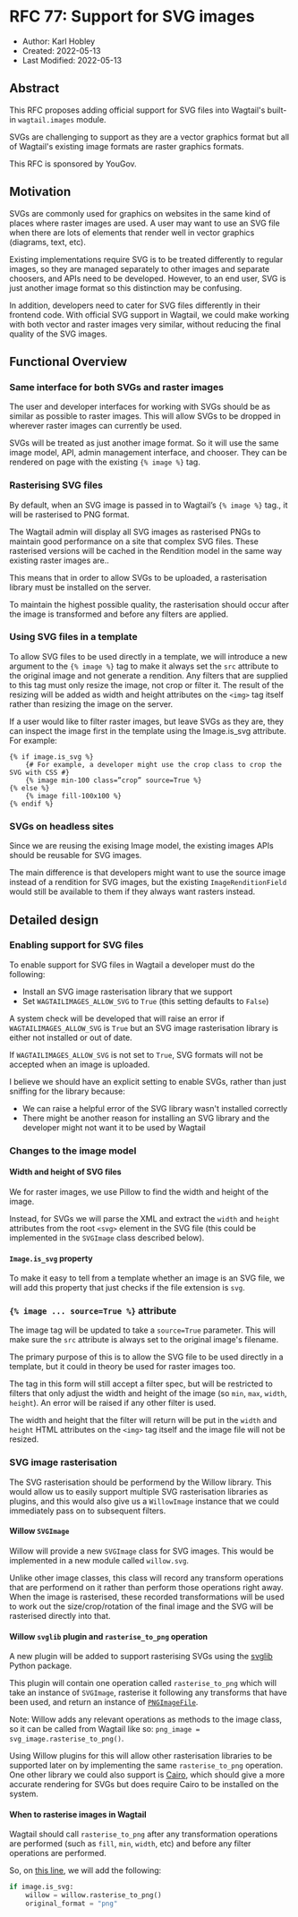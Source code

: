 # RFC 77: Support for SVG images

- Author: Karl Hobley
- Created: 2022-05-13
- Last Modified: 2022-05-13

## Abstract

This RFC proposes adding official support for SVG files into Wagtail's built-in ``wagtail.images`` module.

SVGs are challenging to support as they are a vector graphics format but all of Wagtail's existing image formats are raster graphics formats.

This RFC is sponsored by YouGov.

## Motivation

SVGs are commonly used for graphics on websites in the same kind of places where raster images are used. A user may want to use an SVG file when there are lots of elements that render well in vector graphics (diagrams, text, etc).

Existing implementations require SVG is to be treated differently to regular images, so they are managed separately to other images and separate choosers, and APIs need to be developed. However, to an end user, SVG is just another image format
so this distinction may be confusing.

In addition, developers need to cater for SVG files differently in their frontend code. With official SVG support in Wagtail, we could make working with both vector and raster images very similar, without reducing the final quality of the SVG images.

## Functional Overview

### Same interface for both SVGs and raster images

The user and developer interfaces for working with SVGs should be as similar as possible to raster images. This will allow SVGs to be dropped in wherever raster images can currently be used.

SVGs will be treated as just another image format. So it will use the same image model, API, admin management interface, and chooser. They can be rendered on page with the existing ``{% image %}`` tag.

### Rasterising SVG files

By default, when an SVG image is passed in to Wagtail’s ``{% image %}`` tag., it will be rasterised to PNG format.

The Wagtail admin will display all SVG images as rasterised PNGs to maintain good performance on a site that complex SVG files. These rasterised versions will be cached in the Rendition model in the same way existing raster images are..

This means that in order to allow SVGs to be uploaded, a rasterisation library must be installed on the server.

To maintain the highest possible quality, the rasterisation should occur after the image is transformed and before any filters are applied.

### Using SVG files in a template

To allow SVG files to be used directly in a template, we will introduce a new argument to the ``{% image %}`` tag to make it always set the ``src`` attribute to the original image and not generate a rendition. Any filters that are supplied to this tag must only resize the image, not crop or filter it. The result of the resizing will be added as width and height attributes on the ``<img>`` tag itself rather than resizing the image on the server.

If a user would like to filter raster images, but leave SVGs as they are, they can inspect the image first in the template using the Image.is_svg attribute. For example:

```html+Django
{% if image.is_svg %}
    {# For example, a developer might use the crop class to crop the SVG with CSS #}
    {% image min-100 class=”crop” source=True %}
{% else %}
    {% image fill-100x100 %}
{% endif %}
```

### SVGs on headless sites

Since we are reusing the exising Image model, the existing images APIs should be reusable for SVG images.

The main difference is that developers might want to use the source image instead of a rendition for SVG images,
but the existing ``ImageRenditionField`` would still be available to them if they always want rasters instead.

## Detailed design

### Enabling support for SVG files

To enable support for SVG files in Wagtail a developer must do the following:

 - Install an SVG image rasterisation library that we support
 - Set ``WAGTAILIMAGES_ALLOW_SVG`` to ``True`` (this setting defaults to ``False``)

A system check will be developed that will raise an error if ``WAGTAILIMAGES_ALLOW_SVG`` is ``True`` but an SVG image rasterisation library is either not installed or out of date.

If ``WAGTAILIMAGES_ALLOW_SVG`` is not set to ``True``, SVG formats will not be accepted when an image is uploaded.

I believe we should have an explicit setting to enable SVGs, rather than just sniffing for the library because:

 - We can raise a helpful error of the SVG library wasn't installed correctly
 - There might be another reason for installing an SVG library and the developer might not want it to be used by Wagtail

### Changes to the image model

#### Width and height of SVG files

We for raster images, we use Pillow to find the width and height of the image.

Instead, for SVGs we will parse the XML and extract the ``width`` and ``height`` attributes from the root ``<svg>`` element in the SVG file (this could be implemented in the ``SVGImage`` class described below).

#### ``Image.is_svg`` property

To make it easy to tell from a template whether an image is an SVG file, we will add this property that just checks if the file extension is ``svg``.

### ``{% image ... source=True %}`` attribute

The image tag will be updated to take a ``source=True`` parameter. This will make sure the ``src`` attribute is always set to the original image's filename.

The primary purpose of this is to allow the SVG file to be used directly in a template, but it could in theory be used for raster images too.

The tag in this form will still accept a filter spec, but will be restricted to filters that only adjust the width and height of the image (so ``min``, ``max``, ``width``, ``height``). An error will be raised if any other filter is used.

The width and height that the filter will return will be put in the ``width`` and ``height`` HTML attributes on the ``<img>`` tag itself and the image file will not be resized.

### SVG image rasterisation

The SVG rasterisation should be performend by the Willow library. This would allow us to easily support multiple SVG rasterisation libraries as plugins, and this would also give us a ``WillowImage`` instance that we could immediately pass on to subsequent filters.

#### Willow ``SVGImage``

Willow will provide a new ``SVGImage`` class for SVG images. This would be implemented in a new module called ``willow.svg``.

Unlike other image classes, this class will record any transform operations that are performend on it rather than perform those operations right away.
When the image is rasterised, these recorded transformations will be used to work out the size/crop/rotation of the final image and the SVG will be rasterised directly into that.

#### Willow ``svglib`` plugin and ``rasterise_to_png`` operation

A new plugin will be added to support rasterising SVGs using the [svglib](https://pypi.org/project/svglib/) Python package.

This plugin will contain one operation called ``rasterise_to_png`` which will take an instance of ``SVGImage``, rasterise it following any transforms that have been used, and return an instance of [``PNGImageFile``](https://github.com/wagtail/Willow/blob/ed6c532534a1d81fe5ad421ccae53634cc9ca121/willow/image.py#L163-L164).

Note: Willow adds any relevant operations as methods to the image class, so it can be called from Wagtail like so: ``png_image = svg_image.rasterise_to_png()``.

Using Willow plugins for this will allow other rasterisation libraries to be supported later on by implementing the same ``rasterise_to_png`` operation. One other library we could also support is [Cairo](https://www.cairographics.org/), which should give a more accurate rendering for SVGs but does require Cairo to be installed on the system.

#### When to rasterise images in Wagtail

Wagtail should call ``rasterise_to_png`` after any transformation operations are performed (such as ``fill``, ``min``, ``width``, etc) and before any filter operations are performed.

So, on [this line](https://github.com/wagtail/wagtail/blob/33552136559f1d6b33950858e8bd89364087240c/wagtail/images/models.py#L620), we will add the following:

```python
if image.is_svg:
    willow = willow.rasterise_to_png()
    original_format = "png"
```
